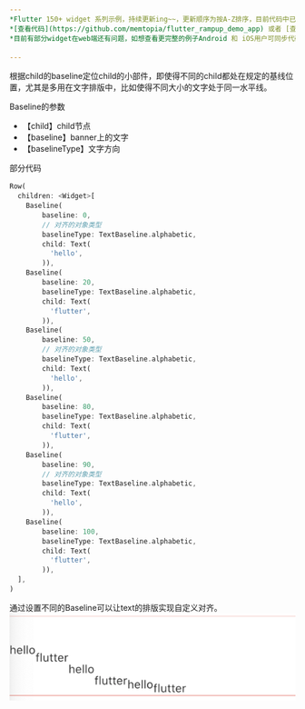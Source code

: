 ```yaml
---
*Flutter 150+ widget 系列示例，持续更新ing~~，更新顺序为按A-Z排序，目前代码中已包含150+个示例。*<br>
*[查看代码](https://github.com/memtopia/flutter_rampup_demo_app) 或者 [查看web完整示例](https://memtopia.github.io)*<br>
*目前有部分widget在web端还有问题，如想查看更完整的例子Android 和 iOS用户可同步代码后编译安装到手机上查看*

---
```


根据child的baseline定位child的小部件，即使得不同的child都处在规定的基线位置，尤其是多用在文字排版中，比如使得不同大小的文字处于同一水平线。

Baseline的参数
* 【child】child节点
* 【baseline】banner上的文字
* 【baselineType】文字方向

部分代码

```dart
Row(
  children: <Widget>[
    Baseline(
        baseline: 0,
        // 对齐的对象类型
        baselineType: TextBaseline.alphabetic,
        child: Text(
          'hello',
        )),
    Baseline(
        baseline: 20,
        baselineType: TextBaseline.alphabetic,
        child: Text(
          'flutter',
        )),
    Baseline(
        baseline: 50,
        // 对齐的对象类型
        baselineType: TextBaseline.alphabetic,
        child: Text(
          'hello',
        )),
    Baseline(
        baseline: 80,
        baselineType: TextBaseline.alphabetic,
        child: Text(
          'flutter',
        )),
    Baseline(
        baseline: 90,
        // 对齐的对象类型
        baselineType: TextBaseline.alphabetic,
        child: Text(
          'hello',
        )),
    Baseline(
        baseline: 100,
        baselineType: TextBaseline.alphabetic,
        child: Text(
          'flutter',
        )),
  ],
)
```
通过设置不同的Baseline可以让text的排版实现自定义对齐。<br>
![Baseline](https://github.com/memtopia/flutter_rampup/raw/master/images/Baseline.png)


